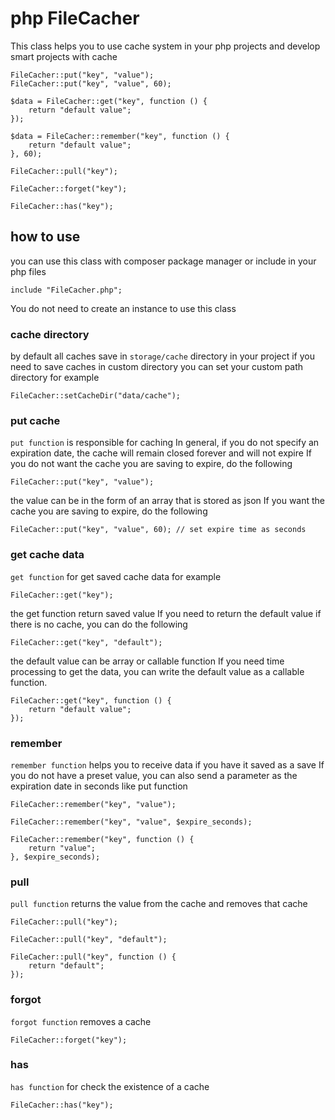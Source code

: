 # php FileCacher
This class helps you to use cache system in your php projects and develop smart projects with cache

```
FileCacher::put("key", "value");
FileCacher::put("key", "value", 60);

$data = FileCacher::get("key", function () {
    return "default value";
});

$data = FileCacher::remember("key", function () {
    return "default value";
}, 60);

FileCacher::pull("key");

FileCacher::forget("key");

FileCacher::has("key");
```

## how to use
you can use this class with composer package manager or include in your php files

```
include "FileCacher.php";
```

You do not need to create an instance to use this class

### cache directory
by default all caches save in ``storage/cache`` directory in your project if you need to save caches in custom directory you can set your custom path directory for example

```
FileCacher::setCacheDir("data/cache");
```

### put cache
``put function`` is responsible for caching
In general, if you do not specify an expiration date, the cache will remain closed forever and will not expire
If you do not want the cache you are saving to expire, do the following

```
FileCacher::put("key", "value");
```

the value can be in the form of an array that is stored as json
If you want the cache you are saving to expire, do the following

```
FileCacher::put("key", "value", 60); // set expire time as seconds
```

### get cache data
``get function`` for get saved cache data for example
```
FileCacher::get("key");
```
the get function return saved value
If you need to return the default value if there is no cache, you can do the following

```
FileCacher::get("key", "default");
```

the default value can be array or callable function
If you need time processing to get the data, you can write the default value as a callable function.

```
FileCacher::get("key", function () {
    return "default value";
});
```

### remember
``remember function`` helps you to receive data if you have it saved as a save If you do not have a preset value, you can also send a parameter as the expiration date in seconds like put function

```
FileCacher::remember("key", "value");

FileCacher::remember("key", "value", $expire_seconds);

FileCacher::remember("key", function () {
    return "value";
}, $expire_seconds);
```

### pull
``pull function`` returns the value from the cache and removes that cache

```
FileCacher::pull("key");

FileCacher::pull("key", "default");

FileCacher::pull("key", function () {
    return "default";
});
```
### forgot

``forgot function`` removes a cache

```
FileCacher::forget("key");
```

### has
``has function`` for check the existence of a cache

```
FileCacher::has("key");
```
